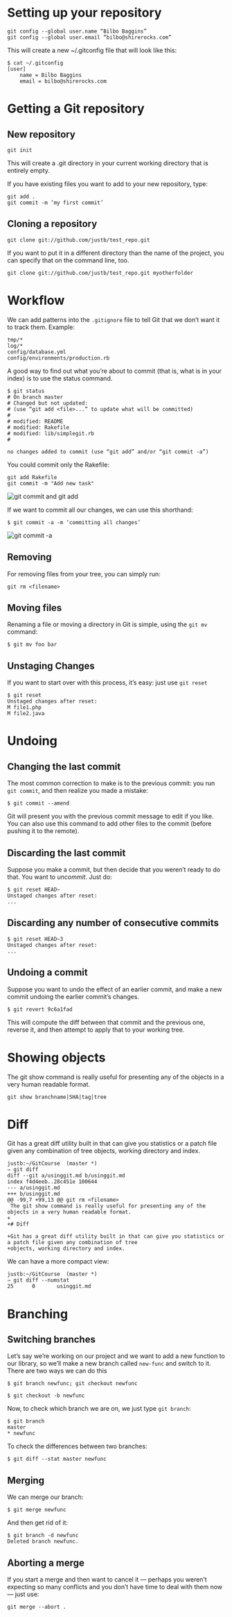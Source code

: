 # Setting up your repository

```
git config --global user.name “Bilbo Baggins”
git config --global user.email “bilbo@shirerocks.com”
```

This will create a new ~/.gitconfig file that will look like this:

```
$ cat ~/.gitconfig
[user]
    name = Bilbo Baggins
    email = bilbo@shirerocks.com
```

# Getting a Git repository

## New repository

```
git init
```

This will create a .git directory in your current working directory that is entirely empty.

If you have existing files you want to add to your new repository, type:

```
git add .
git commit -m ‘my first commit’
```

## Cloning a repository

```
git clone git://github.com/justb/test_repo.git
```

If you want to put it in a different directory than the name of the project, you can specify that on the command line,
too.

```
git clone git://github.com/justb/test_repo.git myotherfolder
```

# Workflow

We can add patterns into the `.gitignore` file to tell Git that we don’t want it to track them. Example:

```
tmp/*
log/*
config/database.yml
config/environments/production.rb
```

A good way to find out what you’re about to commit (that is, what is in your index) is to use the status command.

```
$ git status
# On branch master
# Changed but not updated:
# (use “git add <file>...” to update what will be committed)
#
# modified: README
# modified: Rakefile
# modified: lib/simplegit.rb
#

no changes added to commit (use “git add” and/or “git commit -a”)
```

You could commit only the Rakefile:

```
git add Rakefile
git commit -m "Add new task"
```
![git commit and git add](img/gitaddcommit.png)

If we want to commit all our changes, we can use this shorthand:

```
$ git commit -a -m ‘committing all changes’
```
![git commit -a](img/gitcommita.png)

## Removing

For removing files from your tree, you can simply run:

```
git rm <filename>
```

## Moving files

Renaming a file or moving a directory in Git is simple, using the `git mv` command:

```
$ git mv foo bar
```

## Unstaging Changes

If you want to start over with this process, it’s easy: just use `git reset`

```
$ git reset
Unstaged changes after reset:
M file1.php
M file2.java
```

# Undoing

## Changing the last commit

The most common correction to make is to the previous commit: you run `git commit`, and then realize you made a mistake:

```
$ git commit --amend
```

Git will present you with the previous commit message to edit if you like. You can also use this command to add other
files to the commit (before pushing it to the remote).

## Discarding the last commit

Suppose you make a commit, but then decide that you weren’t ready to do that. You want to _uncommit_. Just do:

```
$ git reset HEAD~
Unstaged changes after reset:
...
```
## Discarding any number of consecutive commits

```
$ git reset HEAD~3
Unstaged changes after reset:
...
```

## Undoing a commit

Suppose you want to undo the effect of an earlier commit, and make a new commit undoing the earlier commit’s changes.

```
$ git revert 9c6a1fad
```

This will compute the diff between that commit and the previous one, reverse it, and then attempt to apply that to
your working tree.

# Showing objects

The git show command is really useful for presenting any of the objects in a very human readable format.

```
git show branchname|SHA|tag|tree
```

# Diff

Git has a great diff utility built in that can give you statistics or a patch file given any combination of tree
objects, working directory and index.

```
justb:~/GitCourse  (master *)
⇒ git diff
diff --git a/usinggit.md b/usinggit.md
index f4d4eeb..28c451e 100644
--- a/usinggit.md
+++ b/usinggit.md
@@ -99,7 +99,13 @@ git rm <filename>
 The git show command is really useful for presenting any of the objects in a very human readable format.
+
+# Diff

+Git has a great diff utility built in that can give you statistics or a patch file given any combination of tree
+objects, working directory and index.
```

We can have a more compact view:

```
justb:~/GitCourse  (master *)
⇒ git diff --numstat
25      0       usinggit.md
```

# Branching

## Switching branches

Let’s say we’re working on our project and we want to add a new function to our library, so we’ll make a new branch
called `new-func` and switch to it. There are two ways we can do this

```
$ git branch newfunc; git checkout newfunc
```

```
$ git checkout -b newfunc
```

Now, to check which branch we are on, we just type `git branch`:

```
$ git branch
master
* newfunc
```

To check the differences between two branches:

```
$ git diff --stat master newfunc
```

## Merging

We can merge our branch:

```
$ git merge newfunc
```

And then get rid of it:

```
$ git branch -d newfunc
Deleted branch newfunc.
```

## Aborting a merge

If you start a merge and then want to cancel it — perhaps you weren’t expecting so many conflicts and you don’t have
time to deal with them now — just use:

```
git merge --abort .
```
